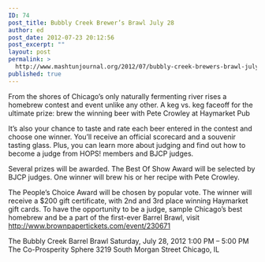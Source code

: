 ```yaml
---
ID: 74
post_title: Bubbly Creek Brewer’s Brawl July 28
author: ed
post_date: 2012-07-23 20:12:56
post_excerpt: ""
layout: post
permalink: >
  http://www.mashtunjournal.org/2012/07/bubbly-creek-brewers-brawl-july-28/
published: true
---
```

From the shores of Chicago’s only naturally fermenting river rises a homebrew contest and event unlike any other. A keg vs. keg faceoff for the ultimate prize: brew the winning beer with Pete Crowley at Haymarket Pub

It’s also your chance to taste and rate each beer entered in the contest and choose one winner. You’ll receive an official scorecard and a souvenir tasting glass. Plus, you can learn more about judging and find out how to become a judge from HOPS! members and BJCP judges.

Several prizes will be awarded. The Best Of Show Award will be selected by BJCP judges. One winner will brew his or her recipe with Pete Crowley.

The People’s Choice Award will be chosen by popular vote. The winner will receive a $200 gift certificate, with 2nd and 3rd place winning Haymarket gift cards. To have the opportunity to be a judge, sample Chicago’s best homebrew and be a part of the first-ever Barrel Brawl, visit <a href="http://www.brownpapertickets.com/event/230671" rel="nofollow">http://www.brownpapertickets.com/event/230671</a>

The Bubbly Creek Barrel Brawl
Saturday, July 28, 2012
1:00 PM – 5:00 PM
The Co-Prosperity Sphere
3219 South Morgan Street
Chicago, IL